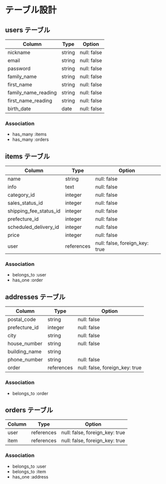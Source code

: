# テーブル設計

## users テーブル

|  Column               |  Type     |  Option        |
|  -------------------  |  -------- |  ------------  |
|  nickname             |  string   |  null:  false  |
|  email                |  string   |  null:  false  |
|  password             |  string   |  null:  false  |
|  family_name          |  string   |  null:  false  |
|  first_name           |  string   |  null:  false  |
|  family_name_reading  |  string   |  null:  false  |
|  first_name_reading   |  string   |  null:  false  |
|  birth_date           |  date     |  null:  false  |

### Association

- has_many :items
- has_many :orders

## items テーブル

|  Column                 |  Type         |  Option                           |
|  ---------------------  |  -----------  |  -------------------------------  |
|  name                   |  string       |  null:  false                     |
|  info                   |  text         |  null:  false                     |
|  category_id            |  integer      |  null:  false                     |
|  sales_status_id        |  integer      |  null:  false                     |
|  shipping_fee_status_id |  integer      |  null:  false                     |
|  prefecture_id          |  integer      |  null:  false                     |
|  scheduled_delivery_id  |  integer      |  null:  false                     |
|  price                  |  integer      |  null:  false                     |
|  user                   |  references   |  null:  false, foreign_key: true  |

### Association

- belongs_to :user
- has_one :order

## addresses テーブル

|  Column                 |  Type         |  Option                           |
|  ---------------------  |  -----------  |  -------------------------------  |
|  postal_code            |  string       |  null:  false                     |
|  prefecture_id          |  integer      |  null:  false                     |
|  city                   |  string       |  null:  false                     |
|  house_number           |  string       |  null:  false                     |
|  building_name          |  string       |                                   |
|  phone_number           |  string       |  null:  false                     |
|  order                  |  references   |  null:  false, foreign_key: true  |


### Association

- belongs_to :order

## orders テーブル

|  Column                 |  Type         |  Option                           |
|  ---------------------  |  -----------  |  -------------------------------  |
|  user                   |  references   |  null:  false, foreign_key: true  |
|  item                   |  references   |  null:  false, foreign_key: true  |

### Association

- belongs_to :user
- belongs_to :item
- has_one :address